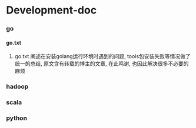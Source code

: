 # Development-doc

### go
  #### go.txt
  1. go.txt 阐述在安装golang运行环境时遇到的问题, tools包安装失败等情况做了统一的总结, 原文含有转载的博主的文章, 在此鸣谢, 也因此解决很多不必要的麻烦 



### hadoop




### scala




### python




